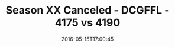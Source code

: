---
title: Season XX Canceled - DCGFFL - 4175 vs 4190
teams_score:
- team: 4175
  score:
- team: 4190
  score: 31
mvp: ''
game-ball: ''
season: 12
week:
date: '2016-05-15T17:00:45'
pageid: season-12-playoffs-may-15-2016-4175-vs-4190
---